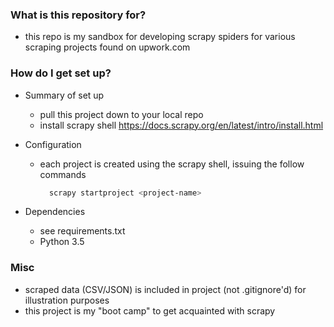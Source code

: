 ### What is this repository for? ###

* this repo is my sandbox for developing scrapy spiders for various scraping projects found on upwork.com

### How do I get set up? ###

* Summary of set up

  * pull this project down to your local repo
  * install scrapy shell https://docs.scrapy.org/en/latest/intro/install.html

* Configuration

  * each project is created using the scrapy shell, issuing the follow commands
      
    ```sh
      scrapy startproject <project-name>
      ```
      

* Dependencies
  * see requirements.txt
  * Python 3.5 
  

### Misc ###

* scraped data (CSV/JSON) is included  in project (not .gitignore'd) for illustration purposes
* this project is my "boot camp" to get acquainted with scrapy
